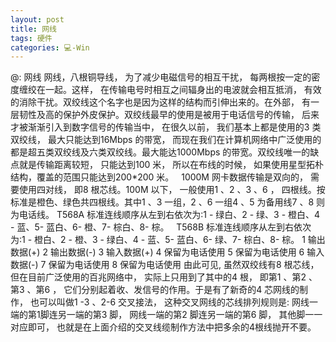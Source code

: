 ```yaml
---
layout: post
title: 网线  
tags: 硬件
categories: 💻-Win
---
```




\@: 网线
网线，八根铜导线， 为了减少电磁信号的相互干扰， 每两根按一定的密度缠绞在一起。这样， 在传输电号时相互之间辐身出的电波就会相互抵消， 有效的消除干扰。双绞线这个名字也是因为这样的结构而引伸出来的。在外部， 有一层韧性及高的保护外皮保护。双绞线最早的使用是被用于电话信号的传输， 后来才被渐渐引入到数字信号的传输当中， 在很久以前， 我们基本上都是使用的3 类双绞线， 最大只能达到16Mbps 的带宽， 而现在我们在计算机网络中广泛使用的都是超五类双绞线及六类双绞线。最大能达1000Mbps 的带宽。双绞线唯一的缺点就是传输距离较短， 只能达到100 米， 所以在布线的时候， 如果使用星型拓朴结构，覆盖的范围只能达到200\*200 米。
 
1000M 网卡数据传输是双向的， 需要使用四对线， 即8 根芯线。100M 以下， 一般使用1 、2 、3 、6 ， 四根线。按标准是橙色、绿色共四根线。其中1 、3 一组，2 、6 一组4 、5 为备用线7 、8 则为电话线。
T568A 标准连线顺序从左到右依次为:1 - 绿白、2 - 绿、3 - 橙白、4 - 蓝、5- 蓝白、6- 橙、7- 棕白、8- 棕。
 
T568B 标准连线顺序从左到右依次为:1 - 橙白、2 - 橙、3 - 绿白、4 - 蓝、5- 蓝白、6- 绿、7- 棕白、8- 棕。
1 输出数据(+)
2 输出数据(-)
3 输入数据(+)
4 保留为电话使用
5 保留为电话使用
6 输入数据(-)
7 保留为电话使用
8 保留为电话使用
由此可见, 虽然双绞线有8 根芯线， 但在目前广泛使用的百兆网络中， 实际上只用到了其中的4 根， 即第1 、第2 、第3 、第6 ， 它们分别起着收、发信号的作用。于是有了新奇的4 芯网线的制作， 也可以叫做1 -3 、2-6 交叉接法， 这种交叉网线的芯线排列规则是: 网线一端的第1脚连另一端的第3 脚， 网线一端的第2 脚连另一端的第6 脚， 其他脚一一对应即可， 也就是在上面介绍的交叉线缆制作方法中把多余的4根线抛开不要。



















